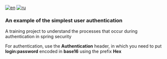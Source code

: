 [![en](https://img.shields.io/badge/lang-en-red.svg)](https://github.com/dmc3105/security-custom-authentication/blob/master/readme.md)
[![ru](https://img.shields.io/badge/lang-ru-blue.svg)](https://github.com/dmc3105/security-custom-authentication/blob/master/readme.ru.md)

### An example of the simplest user authentication

A training project to understand the processes that occur during authentication in
spring security

For authentication, use the **Authentication** header,
in which you need to put **login:password** encoded in **base16**
using the prefix **Hex**